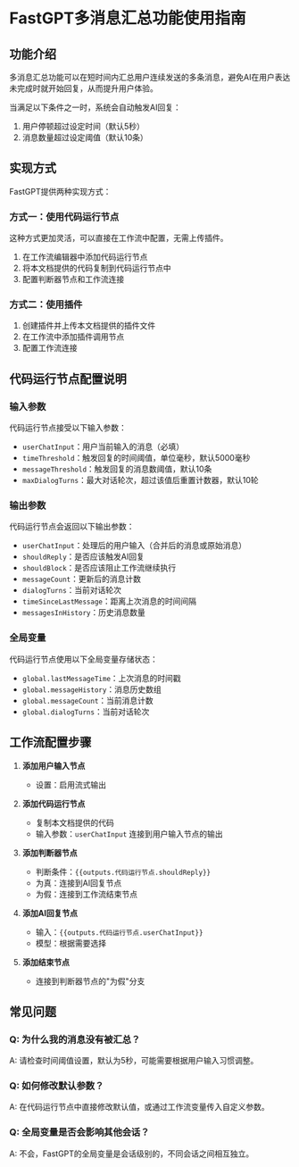 # FastGPT多消息汇总功能使用指南

## 功能介绍

多消息汇总功能可以在短时间内汇总用户连续发送的多条消息，避免AI在用户表达未完成时就开始回复，从而提升用户体验。

当满足以下条件之一时，系统会自动触发AI回复：
1. 用户停顿超过设定时间（默认5秒）
2. 消息数量超过设定阈值（默认10条）

## 实现方式

FastGPT提供两种实现方式：

### 方式一：使用代码运行节点

这种方式更加灵活，可以直接在工作流中配置，无需上传插件。

1. 在工作流编辑器中添加代码运行节点
2. 将本文档提供的代码复制到代码运行节点中
3. 配置判断器节点和工作流连接

### 方式二：使用插件

1. 创建插件并上传本文档提供的插件文件
2. 在工作流中添加插件调用节点
3. 配置工作流连接

## 代码运行节点配置说明

### 输入参数

代码运行节点接受以下输入参数：

- `userChatInput`：用户当前输入的消息（必填）
- `timeThreshold`：触发回复的时间阈值，单位毫秒，默认5000毫秒
- `messageThreshold`：触发回复的消息数阈值，默认10条
- `maxDialogTurns`：最大对话轮次，超过该值后重置计数器，默认10轮

### 输出参数

代码运行节点会返回以下输出参数：

- `userChatInput`：处理后的用户输入（合并后的消息或原始消息）
- `shouldReply`：是否应该触发AI回复
- `shouldBlock`：是否应该阻止工作流继续执行
- `messageCount`：更新后的消息计数
- `dialogTurns`：当前对话轮次
- `timeSinceLastMessage`：距离上次消息的时间间隔
- `messagesInHistory`：历史消息数量

### 全局变量

代码运行节点使用以下全局变量存储状态：

- `global.lastMessageTime`：上次消息的时间戳
- `global.messageHistory`：消息历史数组
- `global.messageCount`：当前消息计数
- `global.dialogTurns`：当前对话轮次

## 工作流配置步骤

1. **添加用户输入节点**
   - 设置：启用流式输出

2. **添加代码运行节点**
   - 复制本文档提供的代码
   - 输入参数：`userChatInput` 连接到用户输入节点的输出

3. **添加判断器节点**
   - 判断条件：`{{outputs.代码运行节点.shouldReply}}`
   - 为真：连接到AI回复节点
   - 为假：连接到工作流结束节点

4. **添加AI回复节点**
   - 输入：`{{outputs.代码运行节点.userChatInput}}`
   - 模型：根据需要选择

5. **添加结束节点**
   - 连接到判断器节点的"为假"分支

## 常见问题

### Q: 为什么我的消息没有被汇总？
A: 请检查时间阈值设置，默认为5秒，可能需要根据用户输入习惯调整。

### Q: 如何修改默认参数？
A: 在代码运行节点中直接修改默认值，或通过工作流变量传入自定义参数。

### Q: 全局变量是否会影响其他会话？
A: 不会，FastGPT的全局变量是会话级别的，不同会话之间相互独立。 